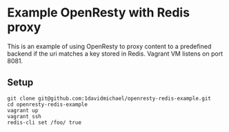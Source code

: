 # Example OpenResty with Redis proxy

This is an example of using OpenResty to proxy content to a predefined backend if the uri matches a key stored in Redis. 
Vagrant VM listens on port 8081.

## Setup
```
git clone git@github.com:1davidmichael/openresty-redis-example.git
cd openresty-redis-example
vagrant up
vagrant ssh
redis-cli set /foo/ true
```
